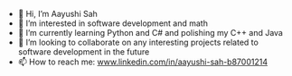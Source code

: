 - 👋 Hi, I’m Aayushi Sah
- 👀 I’m interested in software development and math 
- 🌱 I’m currently learning Python and C# and polishing my C++ and Java
- 💞️ I’m looking to collaborate on any interesting projects related to software development in the future
- 📫 How to reach me: www.linkedin.com/in/aayushi-sah-b87001214

<!---
aayushisah/aayushisah is a ✨ special ✨ repository because its `README.md` (this file) appears on your GitHub profile.
You can click the Preview link to take a look at your changes.
--->
